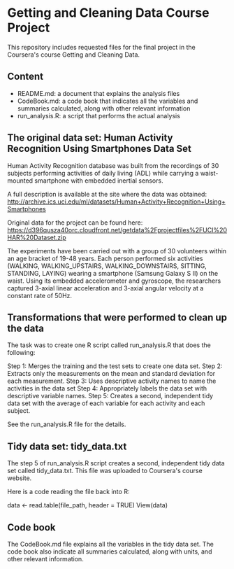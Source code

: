 # Getting and Cleaning Data Course Project

This repository includes requested files for the final project in the Coursera's course Getting and Cleaning Data.

## Content
- README.md: a document that explains the analysis files
- CodeBook.md: a code book that indicates all the variables and summaries calculated, along with other relevant information
- run_analysis.R: a script that performs the actual analysis

## The original data set: Human Activity Recognition Using Smartphones Data Set

Human Activity Recognition database was built from the recordings of 30 subjects performing activities of daily living (ADL) while carrying a waist-mounted smartphone with embedded inertial sensors.

A full description is available at the site where the data was obtained:
http://archive.ics.uci.edu/ml/datasets/Human+Activity+Recognition+Using+Smartphones 

Original data for the project can be found here:
https://d396qusza40orc.cloudfront.net/getdata%2Fprojectfiles%2FUCI%20HAR%20Dataset.zip
 
The experiments have been carried out with a group of 30 volunteers within an age bracket of 19-48 years. Each person performed six activities (WALKING, WALKING_UPSTAIRS, WALKING_DOWNSTAIRS, SITTING, STANDING, LAYING) wearing a smartphone (Samsung Galaxy S II) on the waist. Using its embedded accelerometer and gyroscope, the researchers captured 3-axial linear acceleration and 3-axial angular velocity at a constant rate of 50Hz.

## Transformations that were performed to clean up the data

The task was to create one R script called run_analysis.R that does the following: 

Step 1: Merges the training and the test sets to create one data set.
Step 2: Extracts only the measurements on the mean and standard deviation for each measurement.
Step 3: Uses descriptive activity names to name the activities in the data set
Step 4: Appropriately labels the data set with descriptive variable names.
Step 5: Creates a second, independent tidy data set with the average of each variable for each activity and each subject.

See the run_analysis.R file for the details.

## Tidy data set: tidy_data.txt

The step 5 of run_analysis.R script creates a second, independent tidy data set called tidy_data.txt. This file was uploaded to Coursera's course website.

Here is a code reading the file back into R:

data <- read.table(file_path, header = TRUE)
    View(data)

## Code book

The CodeBook.md file explains all the variables in the tidy data set. The code book also indicate all summaries calculated, along with units, and other relevant information.
